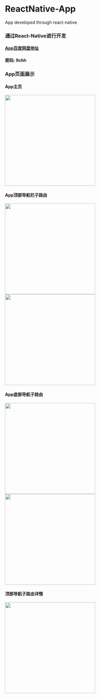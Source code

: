 # ReactNative-App

App developed through react-native

### 通过React-Native进行开发

#### [App百度网盘地址](https://pan.baidu.com/s/1LQR_Mbq-zTHd5cyzVMJdZg) 

#### 密码: 9chh

### App页面展示

#### App主页

<img src="https://farm5.staticflickr.com/4890/45884709082_56de2e7283_o.jpg" width="300" hegiht="400" align=center />

#### App顶部导航栏子路由

<img src="https://farm5.staticflickr.com/4866/32062905448_32dc0146d6_o.jpg" width="300" hegiht="400" align=center />

<img src="https://farm5.staticflickr.com/4837/45934143771_30640d6581_o.jpg" width="300" hegiht="400" align=center />

#### App底部导航子路由

<img src="https://farm5.staticflickr.com/4874/45934143561_5abe690c6c_o.jpg" width="300" hegiht="400" align=center />

<img src="https://farm5.staticflickr.com/4894/45884707682_283373533a_o.jpg" width="300" hegiht="400" align=center />

#### 顶部导航子路由详情

<img src="https://farm5.staticflickr.com/4807/32062904668_47a13de1f3_o.jpg" width="300" hegiht="400" align=center />

